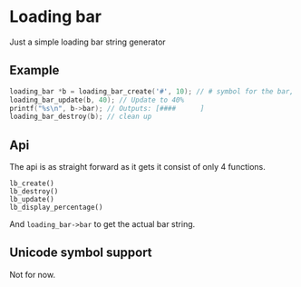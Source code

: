 # Loading bar

Just a simple loading bar string generator

## Example
```cpp
loading_bar *b = loading_bar_create('#', 10); // # symbol for the bar, 10 chars wide
loading_bar_update(b, 40); // Update to 40%
printf("%s\n", b->bar); // Outputs: [####      ]
loading_bar_destroy(b); // clean up
```

## Api

The api is as straight forward as it gets it consist of only 4 functions.

```
lb_create()
lb_destroy()
lb_update()
lb_display_percentage()
```

And ``loading_bar->bar`` to get the actual bar string.

## Unicode symbol support

Not for now.
